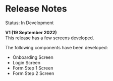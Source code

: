 # Release Notes

Status: In Development

**V1 (19 September 2022)**\
This release has a few screens developed.

The following components have been developed:
- Onboarding Screen
- Login Screen
- Form Step 1 Screen
- Form Step 2 Screen

